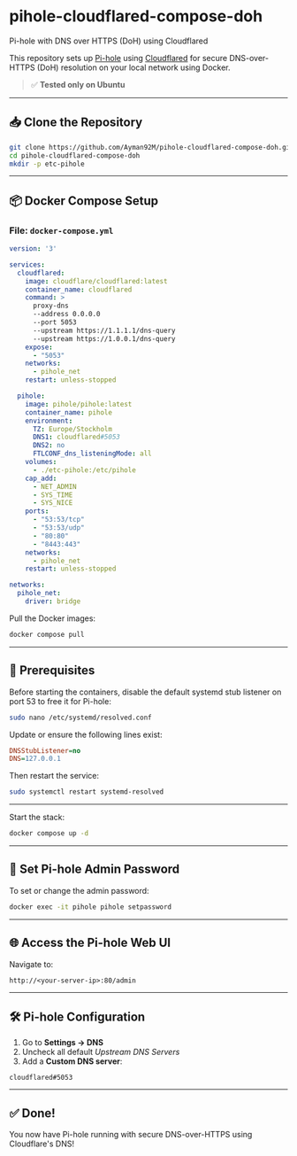 # pihole-cloudflared-compose-doh
Pi-hole with DNS over HTTPS (DoH) using Cloudflared

This repository sets up [Pi-hole](https://pi-hole.net/) using [Cloudflared](https://developers.cloudflare.com/cloudflared/) for secure DNS-over-HTTPS (DoH) resolution on your local network using Docker.

> ✅ **Tested only on Ubuntu**

---

## 📥 Clone the Repository

```bash
git clone https://github.com/Ayman92M/pihole-cloudflared-compose-doh.git
cd pihole-cloudflared-compose-doh
mkdir -p etc-pihole
```

---

## 📦 Docker Compose Setup

### File: `docker-compose.yml`

```yaml
version: '3'

services:
  cloudflared:
    image: cloudflare/cloudflared:latest
    container_name: cloudflared
    command: >
      proxy-dns
      --address 0.0.0.0
      --port 5053
      --upstream https://1.1.1.1/dns-query
      --upstream https://1.0.0.1/dns-query
    expose:
      - "5053"
    networks:
      - pihole_net
    restart: unless-stopped

  pihole:
    image: pihole/pihole:latest
    container_name: pihole
    environment:
      TZ: Europe/Stockholm
      DNS1: cloudflared#5053
      DNS2: no
      FTLCONF_dns_listeningMode: all
    volumes:
      - ./etc-pihole:/etc/pihole
    cap_add:
      - NET_ADMIN
      - SYS_TIME
      - SYS_NICE
    ports:
      - "53:53/tcp"
      - "53:53/udp"
      - "80:80"
      - "8443:443"
    networks:
      - pihole_net
    restart: unless-stopped

networks:
  pihole_net:
    driver: bridge
```

Pull the Docker images:

```bash
docker compose pull
```

---

## 🔧 Prerequisites

Before starting the containers, disable the default systemd stub listener on port 53 to free it for Pi-hole:

```bash
sudo nano /etc/systemd/resolved.conf
```

Update or ensure the following lines exist:

```ini
DNSStubListener=no
DNS=127.0.0.1
```

Then restart the service:

```bash
sudo systemctl restart systemd-resolved
```

---

Start the stack:

```bash
docker compose up -d
```


---


## 🔐 Set Pi-hole Admin Password

To set or change the admin password:

```bash
docker exec -it pihole pihole setpassword
```

---


## 🌐 Access the Pi-hole Web UI

Navigate to:

```
http://<your-server-ip>:80/admin
```


---

## 🛠 Pi-hole Configuration

1. Go to **Settings → DNS**
2. Uncheck all default *Upstream DNS Servers*
3. Add a **Custom DNS server**:

```
cloudflared#5053
```

---

## ✅ Done!

You now have Pi-hole running with secure DNS-over-HTTPS using Cloudflare's DNS!
